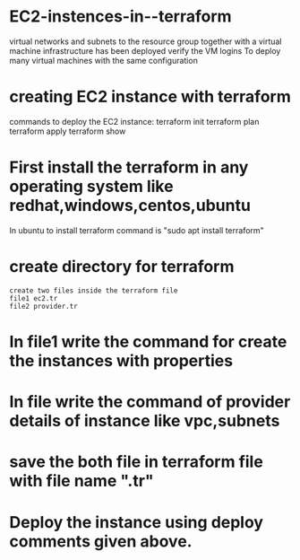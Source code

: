 # EC2-instences-in--terraform
virtual networks and subnets to the resource group together with a virtual machine infrastructure has been deployed verify the VM logins To deploy many virtual machines with the same configuration

# creating EC2 instance with terraform
commands to deploy the EC2 instance:
  terraform init 
  terraform plan 
  terraform apply 
  terraform show 

# First install the terraform in any operating system like redhat,windows,centos,ubuntu
 In ubuntu to install terraform command is "sudo apt install terraform"

# create directory for terraform
    create two files inside the terraform file
    file1 ec2.tr
    file2 provider.tr

# In file1 write the command for create the instances with properties

# In file write the command of provider details of instance like vpc,subnets

# save the both file in terraform file with file name ".tr"

# Deploy the instance using deploy comments given above.

